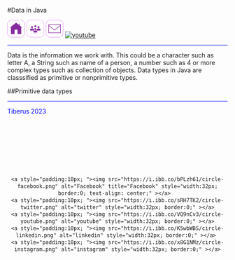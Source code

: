 #Data in Java

<ul style="list-style-type: none; margin: 0; padding: 0; ">
  <li style="display: inline;"><a href="https://tundetubo.github.io"><img src="home.png" alt="home-page" style="width:40px; height:40px;"/></a></li>
  <li style="display: inline;"><a href="#"><img src="about-us.png" alt="about-us" style="width:40px; height:40px;"/></a></li>
  <li style="display: inline;"><a href="mailto:tunde.tubo@gmail.com"><img src="email.png" alt="contact-us" style="width:40px; height:40px;"/></a></li>
<li style="display: inline;"><a href="#"><img src="https://i.ibb.co/VQ9nCv3/circle-youtube.png" alt="youtube" style="width:40px; height:40px; border:0; visibility:visible;" ></a></li>
<li style="display: inline;"><a href="#"><img src="https://i.ibb.co/x8G1NMz/circle-instagram.png" alt="instagram" style="width:40px; height:40px; border:0; visibility: hidden;" ></a></li>
<li style="display: inline;"><a href="#"><img src="https://i.ibb.co/K5wbWBS/circle-linkedin.png" alt="linkedin" style="width:40px; height:40px; border:0; visibility: hidden;" ></a></li>
</ul> 

<hr style="width:200; background-color: blue;">
  Data is the information we work with. This could be a character such as letter A, a String such as name of a person, a number such as 4 or more complex types such as collection of objects.
  Data types in Java are classsified as primitive or nonprimitive types.
  
  ##Primitive data types
  
  
<div class="footer">
  
  <hr style="width:200; background-color: blue;">

 <div>
   <p style="color:blue;">Tiberus 2023</p>
</div>
<div style="visibility:hidden;">
   <p>Terms and conditions</p>
   <p>License agreement</p>
   <p>Privacy policy</p>
   <p>Cookies policy</p>
</div>
<div style="text-align: center">

    <a style="padding:10px; "><img src="https://i.ibb.co/bPLzh61/circle-facebook.png" alt="Facebook" title="Facebook" style="width:32px; border:0; text-align: center;" ></a>  
    <a style="padding:10px; "><img src="https://i.ibb.co/sRH7TK2/circle-twitter.png" alt="twitter" style="width:32px; border:0;" ></a>
    <a style="padding:10px; "><img src="https://i.ibb.co/VQ9nCv3/circle-youtube.png" alt="youtube" style="width:32px; border:0;" ></a>
    <a style="padding:10px; "><img src="https://i.ibb.co/K5wbWBS/circle-linkedin.png" alt="linkedin" style="width:32px; border:0;" ></a> 
    <a style="padding:10px; "><img src="https://i.ibb.co/x8G1NMz/circle-instagram.png" alt="instagram" style="width:32px; border:0;" ></a>
 </div>
</div>
